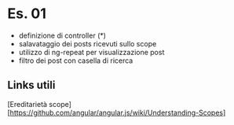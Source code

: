 # Es. 01
- definizione di controller (*)
- salavataggio dei posts ricevuti sullo scope
- utilizzo di ng-repeat per visualizzazione post
- filtro dei post con casella di ricerca

## Links utili
[Ereditarietà scope][https://github.com/angular/angular.js/wiki/Understanding-Scopes]
